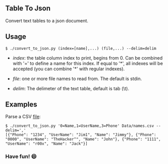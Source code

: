 ## Table To Json
Convert text tables to a json document.

## Usage
```$ ./convert_to_json.py (index=[name],...) (file,...) --delim=delim```

* *index*:  the table column index to print, begins from 0. Can be combined with '=' to 
            define a name for this index. If equal to '\*', all indexes will be accepted
            (you can combine '\*' with regular indexes).

* *file*:   one or more file names to read from. The default is stdin.

* *delim*:  The delimeter of the text table, default is tab (\t).

## Examples
Parse a CSV [file](https://github.com/Reflexe/convert_table_to_json/blob/master/Data/example.csv):
```
$ ./convert_to_json.py '0=Name,1=UserName,3=Phone' Data/names.csv --delim=','
[{"Phone": "1234", "UserName": "Jim1", "Name": "Jimmy"}, {"Phone": "0000", "UserName": "TheHacker^", "Name": "John"}, {"Phone": "1111", "UserName": "r00x", "Name": "Jack"}]
```

### Have fun! :smile:
